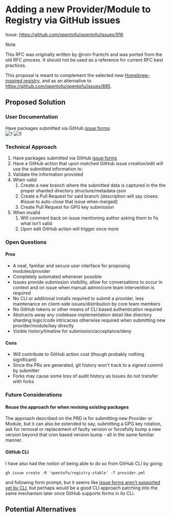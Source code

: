# Adding a new Provider/Module to Registry via GitHub issues

Issue: https://github.com/opentofu/opentofu/issues/916 

> [!NOTE]  
> This RFC was originally written by @roni-frantchi and was ported from the old RFC process. It should not be used as a reference for current RFC best practices.

This proposal is meant to complement the selected new [Homebrew-inspired registry](https://github.com/opentofu/opentofu/issues/741.), and as an alternative to https://github.com/opentofu/opentofu/issues/895.  

## Proposed Solution

### User Documentation

Have packages submitted via GitHub [issue forms](https://docs.github.com/en/communities/using-templates-to-encourage-useful-issues-and-pull-requests/syntax-for-githubs-form-schema):  
![1](https://github.com/opentofu/opentofu/assets/3658029/5a5cf27f-854b-451c-8bc0-872005912b9b)
![3](https://github.com/opentofu/opentofu/assets/3658029/ed2dd7d5-be71-4020-ae14-fa87db2df6e7)

### Technical Approach

1. Have packages submitted via GitHub [issue forms](https://docs.github.com/en/communities/using-templates-to-encourage-useful-issues-and-pull-requests/syntax-for-githubs-form-schema)
1. Have a GitHub action that upon matched GitHub issue creation/edit will use the submitted information to:
1. Validate the information provided
1. When valid  
    1. Create a new branch where the submitted data is captured in the the proper sharded directory structure/metadata-json
    1. Create a Pull Request for said branch [description will say closes: #issue to auto-close that issue when merged]
    1. Create Pull Request for GPG key submission
1. When invalid  
    1. Will comment back on issue mentioning author asking them to fix what isn’t valid
    1. Upon edit GitHub action will trigger once more

### Open Questions

#### Pros
- A neat, familiar and secure user interface for proposing modules/provider
- Completely automated whenever possible
- Issues provide submission visibility, allow for conversations to occur in context and on issue when manual admin/core team intervention is required
- No CLI or additional installs required to submit a provider, less maintenance on client-side issues/distribution by core team members
- No GitHub tokens or other means of CLI based authentication required
- Abstracts away any codebase implementation detail like directory sharding logic/code intricacies otherwise required when submitting new provider/module/key directly
- Visible history/timeline for submission/acceptance/deny

#### Cons
- Will contribute to GitHub action cost (though probably nothing significant) 
- Since the PRs are generated, git history won't track to a _signed_ commit by submitter
- Forks may cause some loss of audit history as Issues do not transfer with forks

### Future Considerations

#### Reuse the approach for when revising _existing_ packages
The approach described on the PRD is for submitting new Provider or Module, but it can also be extended to say, submitting a GPG key rotation, ask for removal or replacement of faulty version or forcefully bump a new version beyond that cron based version bump - all in the same familiar manner.  

#### GitHub CLI
I have also had the notion of being able to do so from GitHub CLI by going:
```
gh issue create -R 'opentofu/registry-stable' -T provider.yml
```

and following form prompt, but it seems like [issue forms aren’t supported yet by CLI](https://github.com/cli/cli/issues/5865), but perhaps would be a good CLI approach patching into the same mechanism later once GitHub supports forms in its CLI.  

## Potential Alternatives

